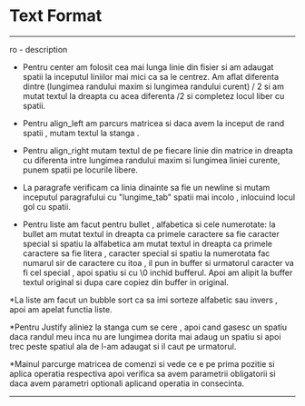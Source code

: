 # Text Format

_________________________________________________________________________________________________________________________________
 ro - description 
 
* Pentru center am folosit cea mai lunga linie din fisier si am adaugat spatii la inceputul
liniilor mai mici ca sa le centrez. Am aflat diferenta dintre (lungimea randului maxim si lungimea randului 
curent) / 2  si am mutat textul la dreapta  cu acea diferenta /2 si completez locul liber cu spatii. 

* Pentru align_left am parcurs matricea si daca avem la inceput de rand spatii , mutam textul la stanga .

* Pentru align_right mutam textul de pe fiecare linie din matrice in dreapta cu diferenta intre lungimea randului maxim 
si lungimea liniei curente, punem spatii pe locurile libere.

* La paragrafe verificam ca linia dinainte sa fie un newline si mutam inceputul paragrafului cu "lungime_tab" spatii mai incolo , inlocuind locul gol cu spatii.

* Pentru liste am facut pentru bullet , alfabetica si cele numerotate:
la bullet am mutat textul in dreapta  ca primele caractere sa fie  caracter special si spatiu
la alfabetica am mutat textul in dreapta ca primele caractere sa fie litera , caracter special si spatiu 
la numerotata fac numarul sir de caractere cu itoa , il pun in buffer si urmatorul caracter va fi cel 
special , apoi spatiu si cu \0 inchid bufferul. Apoi am alipit la buffer textul original si dupa care copiez
din buffer in original.

*La liste am facut un bubble sort  ca sa imi sorteze alfabetic sau invers , apoi am apelat functia liste. 

*Pentru Justify aliniez la stanga cum se cere , apoi cand gasesc un spatiu daca randul meu inca nu are
lungimea dorita mai adaug un spatiu si apoi trec peste spatiul ala de l-am adaugat si il caut pe urmatorul.

*Mainul parcurge matricea de comenzi si vede ce e pe prima pozitie si aplica operatia respectiva
apoi verifica sa avem parametrii obligatorii si daca avem parametri optionali aplicand operatia in consecinta.
_____________________________________________________________________________________________________________________
